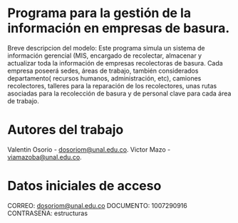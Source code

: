 # Programa para la gestión de la información en empresas de basura.
Breve descripcion del modelo:
Este programa simula un sistema de información gerencial (MIS, encargado de recolectar, almacenar y actualizar toda la información de empresas recolectoras de basura. Cada empresa poseerá sedes, áreas de trabajo, también considerados departamento( recursos humanos, administración, etc), camiones recolectores, talleres para la reparación de los recolectores, unas rutas asociadas para la recolección de basura y de personal clave para cada área de trabajo.


# Autores del trabajo
Valentin Osorio - dosoriom@unal.edu.co.
Victor Mazo - viamazoba@unal.edu.co.


# Datos iniciales de acceso
CORREO: dosoriom@unal.edu.co
DOCUMENTO: 1007290916
CONTRASEÑA: estructuras
